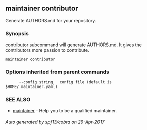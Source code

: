 ## maintainer contributor

Generate AUTHORS.md for your repository.

### Synopsis


contributor subcommand will generate AUTHORS.md. It gives the contributors more 
passion to contribute.

```
maintainer contributor
```

### Options inherited from parent commands

```
      --config string   config file (default is $HOME/.maintainer.yaml)
```

### SEE ALSO
* [maintainer](maintainer.md)	 - Help you to be a qualified maintainer.

###### Auto generated by spf13/cobra on 29-Apr-2017
